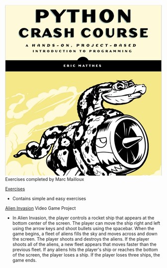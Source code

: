 ![](https://github.com/marctheshark3/Leopard-Shark-Code-Repo/blob/master/misc/python_crash_course.png)
Exercises completed by Marc Mailloux

[Exercises](https://github.com/marctheshark3/Leopard-Shark-Code-Repo/tree/master/Python_Crash_Course_Coding_Tutorial/Simple_Exercises) 

 - Contains simple and easy exercises
 
 [Alien Invasion](https://github.com/marctheshark3/Leopard-Shark-Code-Repo/tree/master/Python_Crash_Course_Coding_Tutorial/Video%20Game%20Project) Video Game Project
 - In Alien Invasion, the player controls a rocket ship that appears at the bottom center of the screen. The player can move the ship right and left using the arrow keys and shoot bullets using the spacebar. When the game begins, a fleet of aliens fills the sky and moves across and down the screen. The player shoots and destroys the aliens. If the player shoots all of the aliens, a new fleet appears that moves faster than the previous fleet. If any aliens hits the player's ship or reaches the bottom of the screen, the player loses a ship. If the player loses three ships, the game ends.

